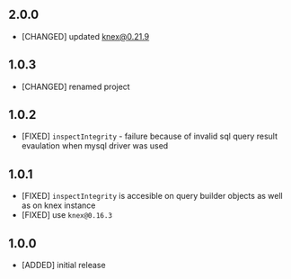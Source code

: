 ## 2.0.0

* [CHANGED] updated knex@0.21.9

## 1.0.3

* [CHANGED] renamed project

## 1.0.2

* [FIXED] `inspectIntegrity` - failure because of invalid sql query result evaulation when mysql driver was used

## 1.0.1

* [FIXED] `inspectIntegrity` is accesible on query builder objects as well as on knex instance
* [FIXED] use `knex@0.16.3`

## 1.0.0

* [ADDED] initial release
